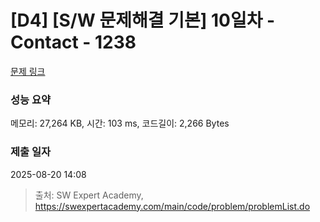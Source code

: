 # [D4] [S/W 문제해결 기본] 10일차 - Contact - 1238 

[문제 링크](https://swexpertacademy.com/main/code/problem/problemDetail.do?contestProbId=AV15B1cKAKwCFAYD) 

### 성능 요약

메모리: 27,264 KB, 시간: 103 ms, 코드길이: 2,266 Bytes

### 제출 일자

2025-08-20 14:08



> 출처: SW Expert Academy, https://swexpertacademy.com/main/code/problem/problemList.do